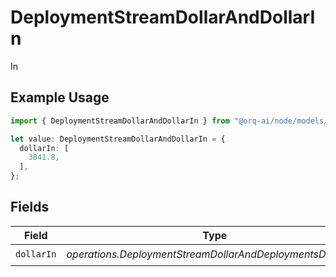 # DeploymentStreamDollarAndDollarIn

In

## Example Usage

```typescript
import { DeploymentStreamDollarAndDollarIn } from "@orq-ai/node/models/operations";

let value: DeploymentStreamDollarAndDollarIn = {
  dollarIn: [
    3841.8,
  ],
};
```

## Fields

| Field                                                       | Type                                                        | Required                                                    | Description                                                 |
| ----------------------------------------------------------- | ----------------------------------------------------------- | ----------------------------------------------------------- | ----------------------------------------------------------- |
| `dollarIn`                                                  | *operations.DeploymentStreamDollarAndDeploymentsDollarIn*[] | :heavy_check_mark:                                          | N/A                                                         |